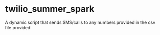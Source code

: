 # twilio_summer_spark
A dynamic script that sends SMS/calls to any numbers provided in the csv file provided

